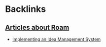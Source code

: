 
# Backlinks
## [Articles about Roam](<Articles about Roam.md>)
- [Implementing an Idea Management System](<Implementing an Idea Management System.md>)


